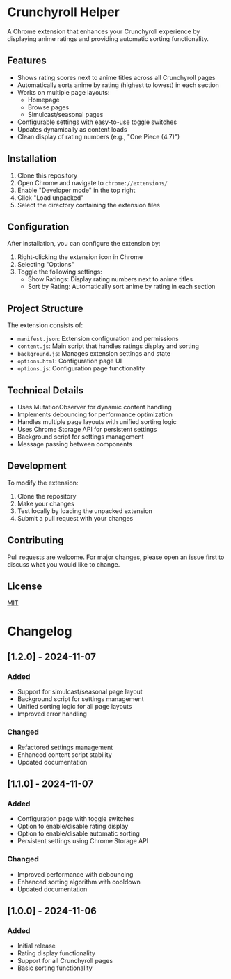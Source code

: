# Crunchyroll Helper

A Chrome extension that enhances your Crunchyroll experience by displaying anime ratings and providing automatic sorting functionality.

## Features
- Shows rating scores next to anime titles across all Crunchyroll pages
- Automatically sorts anime by rating (highest to lowest) in each section
- Works on multiple page layouts:
  - Homepage
  - Browse pages
  - Simulcast/seasonal pages
- Configurable settings with easy-to-use toggle switches
- Updates dynamically as content loads
- Clean display of rating numbers (e.g., "One Piece (4.7)")

## Installation
1. Clone this repository
2. Open Chrome and navigate to `chrome://extensions/`
3. Enable "Developer mode" in the top right
4. Click "Load unpacked"
5. Select the directory containing the extension files

## Configuration
After installation, you can configure the extension by:
1. Right-clicking the extension icon in Chrome
2. Selecting "Options"
3. Toggle the following settings:
   - Show Ratings: Display rating numbers next to anime titles
   - Sort by Rating: Automatically sort anime by rating in each section

## Project Structure
The extension consists of:
- `manifest.json`: Extension configuration and permissions
- `content.js`: Main script that handles ratings display and sorting
- `background.js`: Manages extension settings and state
- `options.html`: Configuration page UI
- `options.js`: Configuration page functionality

## Technical Details
- Uses MutationObserver for dynamic content handling
- Implements debouncing for performance optimization
- Handles multiple page layouts with unified sorting logic
- Uses Chrome Storage API for persistent settings
- Background script for settings management
- Message passing between components

## Development
To modify the extension:
1. Clone the repository
2. Make your changes
3. Test locally by loading the unpacked extension
4. Submit a pull request with your changes

## Contributing
Pull requests are welcome. For major changes, please open an issue first to discuss what you would like to change.

## License
[MIT](https://choosealicense.com/licenses/mit/)


# Changelog

## [1.2.0] - 2024-11-07
### Added
- Support for simulcast/seasonal page layout
- Background script for settings management
- Unified sorting logic for all page layouts
- Improved error handling

### Changed
- Refactored settings management
- Enhanced content script stability
- Updated documentation

## [1.1.0] - 2024-11-07
### Added
- Configuration page with toggle switches
- Option to enable/disable rating display
- Option to enable/disable automatic sorting
- Persistent settings using Chrome Storage API

### Changed
- Improved performance with debouncing
- Enhanced sorting algorithm with cooldown
- Updated documentation

## [1.0.0] - 2024-11-06
### Added
- Initial release
- Rating display functionality
- Support for all Crunchyroll pages
- Basic sorting functionality